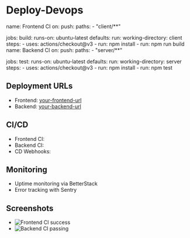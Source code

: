 # Deploy-Devops
name: Frontend CI
on:
  push:
    paths:
      - "client/**"

jobs:
  build:
    runs-on: ubuntu-latest
    defaults:
      run:
        working-directory: client
    steps:
      - uses: actions/checkout@v3
      - run: npm install
      - run: npm run build
name: Backend CI
on:
  push:
    paths:
      - "server/**"

jobs:
  test:
    runs-on: ubuntu-latest
    defaults:
      run:
        working-directory: server
    steps:
      - uses: actions/checkout@v3
      - run: npm install
      - run: npm test
## Deployment URLs
- Frontend: [your-frontend-url](https://yourapp-frontend.vercel.app)
- Backend: [your-backend-url](https://yourapp-backend.onrender.com)

## CI/CD
- Frontend CI: 
- Backend CI: 
- CD Webhooks: 

## Monitoring
- Uptime monitoring via BetterStack
- Error tracking with Sentry

## Screenshots
- ![Frontend CI success](./screenshots/frontend-ci.png)
- ![Backend CI passing](./screenshots/backend-ci.png)
